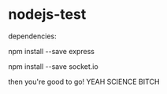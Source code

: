 nodejs-test
===========
dependencies:

  npm install --save express
  
  npm install --save socket.io
  
then you're good to go! YEAH SCIENCE BITCH
